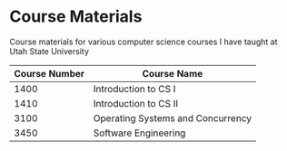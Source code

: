 # Course Materials
Course materials for various computer science courses I have taught at Utah State University

|Course Number|Course Name|
|-------------|-----------|
|1400|Introduction to CS I|
|1410|Introduction to CS II|
|3100|Operating Systems and Concurrency|
|3450|Software Engineering|

